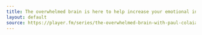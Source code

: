```yaml
---
title: The overwhelmed brain is here to help increase your emotional intelligence, strengthen your self-worth and self-esteem, and empower you so that you can make decisions that are right for you. If you struggle with anxiety, depression, fears, stress, obsession, panic, or any relationship challenges like emotional abuse or family issues, TOB will empower you to honor yourself and get into alignment with what's most important to you. If positive thinking feels like denial, tune into the show that gives you practical, down-to-earth advice to help you create the life you want.
layout: default
source: https://player.fm/series/the-overwhelmed-brain-with-paul-colaianni
---
```

